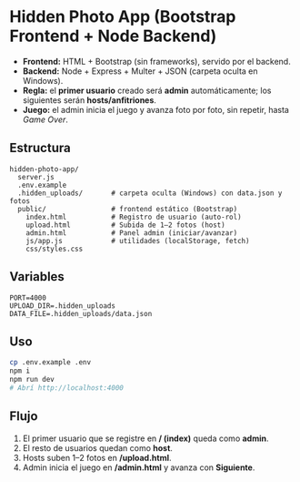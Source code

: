 # Hidden Photo App (Bootstrap Frontend + Node Backend)

- **Frontend:** HTML + Bootstrap (sin frameworks), servido por el backend.
- **Backend:** Node + Express + Multer + JSON (carpeta oculta en Windows).
- **Regla:** el **primer usuario** creado será **admin** automáticamente; los siguientes serán **hosts/anfitriones**.
- **Juego:** el admin inicia el juego y avanza foto por foto, sin repetir, hasta *Game Over*.

## Estructura
```
hidden-photo-app/
  server.js
  .env.example
  .hidden_uploads/       # carpeta oculta (Windows) con data.json y fotos
  public/                # frontend estático (Bootstrap)
    index.html           # Registro de usuario (auto-rol)
    upload.html          # Subida de 1–2 fotos (host)
    admin.html           # Panel admin (iniciar/avanzar)
    js/app.js            # utilidades (localStorage, fetch)
    css/styles.css
```

## Variables
```
PORT=4000
UPLOAD_DIR=.hidden_uploads
DATA_FILE=.hidden_uploads/data.json
```

## Uso
```bash
cp .env.example .env
npm i
npm run dev
# Abrí http://localhost:4000
```

## Flujo
1) El primer usuario que se registre en **/ (index)** queda como **admin**.
2) El resto de usuarios quedan como **host**.
3) Hosts suben 1–2 fotos en **/upload.html**.
4) Admin inicia el juego en **/admin.html** y avanza con **Siguiente**.
